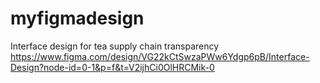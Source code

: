# myfigmadesign
Interface design for tea supply chain transparency
https://www.figma.com/design/VG22kCtSwzaPWw6Ydgp6pB/Interface-Design?node-id=0-1&p=f&t=V2ijhCi0OlHRCMik-0
